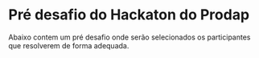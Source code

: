 # Pré desafio do Hackaton do Prodap
Abaixo contem um pré desafio onde serão selecionados os participantes que resolverem de forma adequada.
